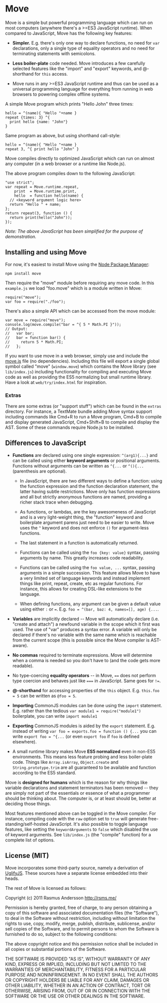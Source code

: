 # Move

Move is a simple but powerful programming language which can run on most computers (anywhere there's a >=ES3 JavaScript runtime). When compared to JavaScript, Move has the following key features:

- **Simpler.** E.g. there's only one way to declare functions, no need for `var` declarations, only a single type of equality operators and no need for terminating statements with semicolons.

- **Less boiler-plate** code needed. Move introduces a few carefully selected features like the "import" and "export" keywords, and @-shorthand for `this` access.

- Move runs in any >=ES3 JavaScript runtime and thus can be used as a universal programming language for everything from running in web browsers to powering complex offline systems.

A simple Move program which prints "Hello John" three times:

    hello = ^(name){ "Hello "+name }
    repeat {times: 3} ^{
      print hello {name: "John"}
    }

Same program as above, but using shorthand call-style:

    hello = ^(name){ "Hello "+name }
    repeat 3, ^{ print hello "John" }

Move compiles directly to optimized JavaScript which can run on almost any computer (in a web browser or a runtime like Node.js).

The above program compiles down to the following JavaScript:

    "use strict";
    var repeat = Move.runtime.repeat,
        print  = Move.runtime.print,
        hello  = function hello(name) {
      // <keyword argument logic here>
      return "Hello " + name;
    };
    return repeat(3, function () {
      return print(hello("John"));
    });

*Note: The above JavaScript has been simplified for the purpose of demonstration.*

## Installing and using Move

For now, it's easiest to install Move using the [Node Package Manager](http://npmjs.org/):

    npm install move

Then require the "move" module before requiring any move code. In this `example.js` we load "foo.move" which is a module written in Move:

    require("move");
    var foo = require("./foo");

There's also a simple API which can be accessed from the move module:

    var move = require("move");
    console.log(move.compile("bar = ^{ 5 * Math.PI }"));
    // Output:
    //   var bar;
    //   bar = function bar() {
    //     return 5 * Math.PI;
    //   };

If you want to use move in a web browser, simply use and include the [move.js](https://github.com/rsms/move/raw/master/web/move.js) file (no dependencies). Including this file will export a single global symbol called "move" (`window.move`) which contains the Move library (see `lib/index.js`) including functionality for compiling and executing Move code as well as providing the ES5 normalizing but small runtime library. Have a look at `web/try/index.html` for inspiration.

### Extras

There are some extras (or "support stuff") which can be found in the `extras` directory. For instance, a TextMate bundle adding Move syntax support including commands like Cmd+R to run a Move program, Cmd+B to compile and display generated JavaScript, Cmd+Shift+B to compile and display the AST. Some of these commands require Node.js to be installed.

## Differences to JavaScript

- **Functions** are declared using one single expression: `^(arg1){...}` and can be called using either **keyword arguments** or positional arguments. Functions without arguments can be written as `^{...` or `^(){...` (parenthesis are optional).
  
  - In JavaScript, there are two different ways to define a function: using the function expression and the function declaration statement, the latter having subtle restrictions. Move only has function expressions and all but strictly anonymous functions are named, providing a richer stack trace when debugging.
  
  - As functions, or lambdas, are the key awesomeness of JavaScript and is a very light-weight thing, the "function" keyword and boilerplate argument parens just need to be easier to write. Move uses the `^` keyword and does not enforce `()` for argument-less functions.

  - The last statement in a function is automatically returned.

  - Functions can be called using the `foo {key: value}` syntax, passing arguments by name. This greatly increases code readability.

  - Functions can be called using the `foo value, ...` syntax, passing arguments in a simple succession. This feature allows Move to have a very limited set of language keywords and instead implement things like print, repeat, create, etc as regular functions. For instance, this allows for creating DSL-like extensions to the language.

  - When defining functions, any argument can be given a default value using either `:` or `=`. E.g. `foo = ^(bar, baz: 4, names=[], age) {...`.

- **Variables** are implicitly declared -- Move will automatically declare (i.e. "create and attach") a newfound variable in the scope which it first was used. The use of "var" produces a syntax error. A variable will only be declared if there's no variable with the same name which is reachable from the current scope (this is possible since the Move compiler is AST-aware).

- **No commas** required to terminate expressions. Move will determine when a comma is needed so you don't have to (and the code gets more readable).

- No type-coercing **equality operators** -- in Move, `==` does not perform type coercion and behaves just like `===` in JavaScript. Same goes for `!=`.

- **@-shorthand** for accessing properties of the `this` object. E.g. `this.foo = 5` can be written as `@foo = 5`.

- **Importing** CommonJS modules can be done using the `import` statement. E.g. rather than the tedious `var module1 = require("module1")` boilerplate, you can write `import module1`

- **Exporting** CommonJS modules is aided by the `export` statement. E.g. instead of writing `var foo = exports.foo = function () {...` you can write `export foo = ^{...` (or even `export foo` if `foo` is defined elsewhere).

- A small runtime library makes Move **ES5 normalized** even in non-ES5 environments. This means less feature probing and less boiler-plate code. Things like `Array.isArray`, `Object.create` and `String.prototype.trim` are all guaranteed to be available and function according to the ES5 standard.

Move is **designed for humans** which is the reason for why things like variable declarations and statement terminators has been removed -- they are simply not part of the essentials or essence of what a programmer should be thinking about. The computer is, or at least should be, better at deciding those things.

Most features mentioned above can be toggled in the Move compiler. For instance, compiling code with the `raw` option set to `true` will generate free-standing/self-hosted JavaScript. It's also possible to toggle language features, like setting the `keywordArguments` to `false` which disabled the use of keyword arguments. See `lib/index.js` (the "compile" function) for a complete list of options.

## License (MIT)

Move incorporates some third-party source, namely a derivation of [UglifyJS](https://github.com/mishoo/UglifyJS). These sources have a separate license embedded into their heads.

The rest of Move is licensed as follows:

Copyright (c) 2011 Rasmus Andersson <http://rsms.me/>

Permission is hereby granted, free of charge, to any person obtaining a copy
of this software and associated documentation files (the "Software"), to deal
in the Software without restriction, including without limitation the rights
to use, copy, modify, merge, publish, distribute, sublicense, and/or sell
copies of the Software, and to permit persons to whom the Software is
furnished to do so, subject to the following conditions:

The above copyright notice and this permission notice shall be included in
all copies or substantial portions of the Software.

THE SOFTWARE IS PROVIDED "AS IS", WITHOUT WARRANTY OF ANY KIND, EXPRESS OR
IMPLIED, INCLUDING BUT NOT LIMITED TO THE WARRANTIES OF MERCHANTABILITY,
FITNESS FOR A PARTICULAR PURPOSE AND NONINFRINGEMENT. IN NO EVENT SHALL THE
AUTHORS OR COPYRIGHT HOLDERS BE LIABLE FOR ANY CLAIM, DAMAGES OR OTHER
LIABILITY, WHETHER IN AN ACTION OF CONTRACT, TORT OR OTHERWISE, ARISING FROM,
OUT OF OR IN CONNECTION WITH THE SOFTWARE OR THE USE OR OTHER DEALINGS IN
THE SOFTWARE.
